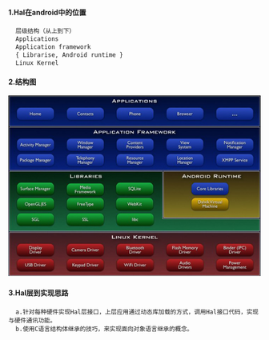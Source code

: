 #### 1.Hal在android中的位置
      层级结构（从上到下）
      Applications
      Application framework
      { Librarise, Android runtime }
      Linux Kernel
#### 2.结构图
![得到的](https://github.com/HZHAndroid/Android_Hal/blob/master/Android%20HAL/android_layer.png)

#### 3.Hal层到实现思路
      a.针对每种硬件实现Hal层接口，上层应用通过动态库加载的方式，调用Hal接口代码，实现与硬件通讯功能。
      b.使用C语言结构体继承的技巧，来实现面向对象语言继承的概念。
      
